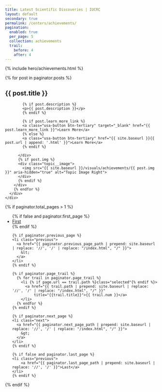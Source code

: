 ```yaml
---
title: Latest Scientific Discoveries | IUCRC
layout: default
secondary: true
permalink: /centers/achievements/
pagination:
  enabled: true
  per_page: 5
  collection: achievements
  trail:
    before: 4
    after: 4
---
```

{% include hero/achievements.html %}

<div class="topic">
  <div class="container">
    <div class="views-element-container">
      <div>
        {% for post in paginator.posts %}
        <div class="topic__row topic__row--divider">
          <div class="topic__text">
            <h2 id=""><span class="highlight">{{ post.title }}</span></h2>

            {% if post.description %}
            <p>{{ post.description }}</p>
            {% endif %}

            {% if post.learn_more_link %}
            <a class="usa-button btn-tertiary" target="_blank" href="{{ post.learn_more_link }}">Learn More</a>
            {% else %}
            <a class="usa-button btn-tertiary" href="{{ site.baseurl }}{{ post.url | append: '.html' }}">Learn More</a>
            {% endif %}

          </div>
          {% if post.img %}
          <div class="topic__image">
            <img src="{{ site.baseurl }}/visuals/achievements/{{ post.img }}" aria-hidden="true" alt="Topic Image Right">
          </div>
          {% endif %}
        </div>
        {% endfor %}
      </div>
    </div>
  </div>
</div>


{% if paginator.total_pages > 1 %}
<div class="paging">
  <ul class="pager">
    {% if false and paginator.first_page %}
    <li class="previous">
        <a href="{{ paginator.first_page_path | prepend: site.baseurl | replace: '//', '/' }}">First</a>
    </li>
    {% endif %}

    {% if paginator.previous_page %}
    <li class="previous">
      <a href="{{ paginator.previous_page_path | prepend: site.baseurl | replace: '//', '/' | replace: "/index.html", "/" }}">
        &lt;
      </a>
    </li>
    {% endif %}

    {% if paginator.page_trail %}
      {% for trail in paginator.page_trail %}
        <li {% if page.url == trail.path %}class="selected"{% endif %}>
          <a href="{{ trail.path | prepend: site.baseurl | replace: '//', '/' | replace: "/index.html", "/" }}"
              title="{{trail.title}}">{{ trail.num }}</a>
        </li>
      {% endfor %}
    {% endif %}

    {% if paginator.next_page %}
    <li class="next">
      <a href="{{ paginator.next_page_path | prepend: site.baseurl | replace: '//', '/' | replace: "/index.html", "/" }}"> 
        &gt;
      </a>
    </li>
    {% endif %}

    {% if false and paginator.last_page %}
    <li class="previous">
        <a href="{{ paginator.last_page_path | prepend: site.baseurl | replace: '//', '/' }}">Last</a>
    </li>
    {% endif %}
  </ul>
</div>
{% endif %}